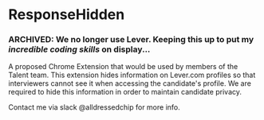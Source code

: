 # ResponseHidden
 
 ### **ARCHIVED: We no longer use Lever. Keeping this up to put my _incredible coding skills_ on display...**
 
A proposed Chrome Extension that would be used by members of the Talent team. This extension hides information on Lever.com profiles so that interviewers cannot see it when accessing the candidate's profile. We are required to hide this information in order to maintain candidate privacy.

Contact me via slack @alldressedchip for more info.
